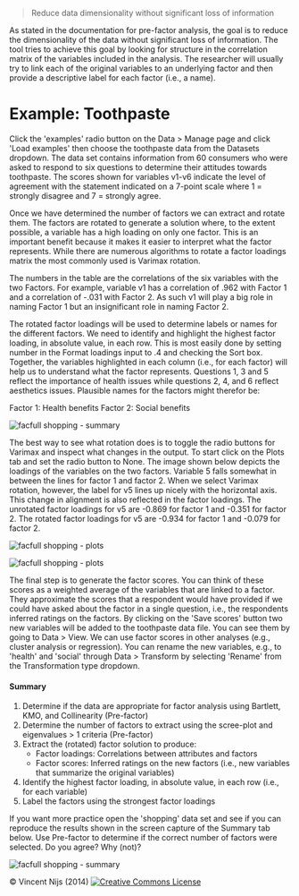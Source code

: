 > Reduce data dimensionality without significant loss of information

As stated in the documentation for pre-factor analysis, the goal is to reduce the dimensionality of the data without significant loss of information. The tool tries to achieve this goal by looking for structure in the correlation matrix of the variables included in the analysis. The researcher will usually try to link each of the original variables to an underlying factor and then provide a descriptive label for each factor (i.e., a name).

# Example: Toothpaste

Click the 'examples' radio button on the Data > Manage page and click 'Load examples' then choose the toothpaste  data from the Datasets dropdown. The data set contains information from 60 consumers who were asked to respond to six questions to determine their attitudes towards toothpaste. The scores shown for variables v1-v6 indicate the level of agreement with the statement indicated on a 7-point scale where 1 = strongly disagree and 7 = strongly agree.

Once we have determined the number of factors we can extract and rotate them. The factors are rotated to generate a solution where, to the extent possible, a variable has a high loading on only one factor. This is an important benefit because it makes it easier to interpret what the factor represents. While there are numerous algorithms to rotate a factor loadings matrix the most commonly used is Varimax rotation.

The numbers in the table are the correlations of the six variables with the two Factors. For example, variable v1 has a correlation of .962 with Factor 1 and a correlation of -.031 with Factor 2. As such v1 will play a big role in naming Factor 1 but an insignificant role in naming Factor 2.

The rotated factor loadings will be used to determine labels or names for the different factors. We need to identify and highlight the highest factor loading, in absolute value, in each row. This is most easily done by setting number in the Format loadings input to .4 and checking the Sort box. Together, the variables highlighted in each column (i.e., for each factor) will help us to understand what the factor represents. Questions 1, 3 and 5 reflect the importance of health issues while questions 2, 4, and 6 reflect aesthetics issues. Plausible names for the factors might therefor be:

Factor 1: Health benefits
Factor 2: Social benefits

![facfull shopping - summary](figures_marketing/facfull_toothpaste_summary.png)

The best way to see what rotation does is to toggle the radio buttons for Varimax and inspect what changes in the output. To start click on the Plots tab and set the radio button to None. The image shown below depicts the loadings of the variables on the two factors. Variable 5 falls somewhat in between the lines for factor 1 and factor 2. When we select Varimax rotation, however, the label for v5 lines up nicely with the horizontal axis. This change in alignment is also reflected in the factor loadings. The unrotated factor loadings for v5 are -0.869 for factor 1 and -0.351 for factor 2. The rotated factor loadings for v5 are -0.934 for factor 1 and -0.079 for factor 2.

![facfull shopping - plots](figures_marketing/facfull_toothpaste_plots_no_rotation.png)

![facfull shopping - plots](figures_marketing/facfull_toothpaste_plots_rotation.png)

The final step is to generate the factor scores. You can think of these scores as a weighted average of the variables that are linked to a factor. They approximate the scores that a respondent would have provided if we could have asked about the factor in a single question, i.e., the respondents inferred ratings on the factors. By clicking on the 'Save scores' button two new variables will be added to the toothpaste data file. You can see them by going to Data > View. We can use factor scores in other analyses (e.g., cluster analysis or regression). You can rename the new variables, e.g., to 'health' and 'social' through Data > Transform by selecting 'Rename' from the Transformation type dropdown.

#### Summary

1. Determine if the data are appropriate for factor analysis using Bartlett, KMO, and Collinearity (Pre-factor)
2. Determine the number of factors to extract using the scree-plot and eigenvalues > 1 criteria (Pre-factor)
3. Extract the (rotated) factor solution to produce:
	- Factor loadings: Correlations between attributes and factors
	- Factor scores: Inferred ratings on the new factors (i.e., new variables that summarize the original variables)
5. Identify the highest factor loading, in absolute value, in each row (i.e., for each variable)
4. Label the factors using the strongest factor loadings

If you want more practice open the 'shopping' data set and see if you can reproduce the results shown in the screen capture of the Summary tab below. Use Pre-factor to determine if the correct number of factors were selected. Do you agree? Why (not)?

![facfull shopping - summary](figures_marketing/facfull_shopping_summary.png)

&copy; Vincent Nijs (2014) <a rel="license" href="http://creativecommons.org/licenses/by-nc-sa/4.0/" target="_blank"><img alt="Creative Commons License" style="border-width:0" src="imgs/80x15.png" /></a>
